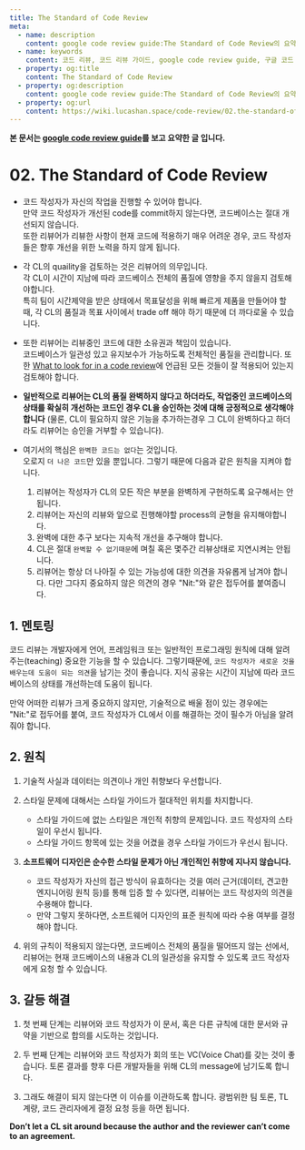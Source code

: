 ```yaml
---
title: The Standard of Code Review
meta:
  - name: description
    content: google code review guide:The Standard of Code Review의 요약, 번역입니다.
  - name: keywords
    content: 코드 리뷰, 코드 리뷰 가이드, google code review guide, 구글 코드 리뷰 가이드, code review, 코드 리뷰 방법, how to code review
  - property: og:title
    content: The Standard of Code Review
  - property: og:description
    content: google code review guide:The Standard of Code Review의 요약, 번역입니다.
  - property: og:url
    content: https://wiki.lucashan.space/code-review/02.the-standard-of-code-review.html
---
```

**본 문서는 [google code review guide](https://google.github.io/eng-practices/review/reviewer/standard.html)를 보고 요약한 글 입니다.**

# 02. The Standard of Code Review
- 코드 작성자가 자신의 작업을 진행할 수 있어야 합니다.  
만약 코드 작성자가 개선된 code를 commit하지 않는다면, 코드베이스는 절대 개선되지 않습니다.  
또한 리뷰어가 리뷰한 사항이 현재 코드에 적용하기 매우 어려운 경우, 코드 작성자들은 향후 개선을 위한 노력을 하지 않게 됩니다.

- 각 CL의 quaility을 검토하는 것은 리뷰어의 의무입니다.  
각 CL이 시간이 지남에 따라 코드베이스 전체의 품질에 영향을 주지 않을지 검토해야합니다.  
특히 팀이 시간제약을 받은 상태에서 목표달성을 위해 빠르게 제품을 만들어야 할 때, 각 CL의 품질과 목표 사이에서 trade off 해야 하기 때문에 더 까다로울 수 있습니다.

- 또한 리뷰어는 리뷰중인 코드에 대한 소유권과 책임이 있습니다.  
코드베이스가 일관성 있고 유지보수가 가능하도록 전체적인 품질을 관리합니다. 또한 [What to look for in a code review](03.what-to-look-for-in-a-code-review.html)에 언급된 모든 것들이 잘 적용되어 있는지 검토해야 합니다.

- **일반적으로 리뷰어는 CL의 품질 완벽하지 않다고 하더라도, 작업중인 코드베이스의 상태를 확실히 개선하는 코드인 경우 CL을 승인하는 것에 대해 긍정적으로 생각해야 합니다** (물론, CL이 필요하지 않은 기능을 추가하는경우 그 CL이 완벽하다고 하더라도 리뷰어는 승인을 거부할 수 있습니다).  

- 여기서의 핵심은 `완벽한 코드는 없다`는 것입니다.  
  오로지 `더 나은 코드`만 있을 뿐입니다. 그렇기 때문에 다음과 같은 원칙을 지켜야 합니다.
  1. 리뷰어는 작성자가 CL의 모든 작은 부분을 완벽하게 구현하도록 요구해서는 안됩니다.
  2. 리뷰어는 자신의 리뷰와 앞으로 진행해야할 process의 균형을 유지해야합니다.
  3. 완벽에 대한 추구 보다는 지속적 개선을 추구해야 합니다.
  4. CL은 절대 `완벽할 수 없기때문`에 며칠 혹은 몇주간 리뷰상태로 지연시켜는 안됩니다.
  5. 리뷰어는 항상 더 나아질 수 있는 가능성에 대한 의견을 자유롭게 남겨야 합니다. 다만 그다지 중요하지 않은 의견의 경우 "Nit:"와 같은 접두어를 붙여줍니다.

## 1. 멘토링
코드 리뷰는 개발자에게 언어, 프레임워크 또는 일반적인 프로그래밍 원칙에 대해 알려주는(teaching) 중요한 기능을 할 수 있습니다. 그렇기때문에, `코드 작성자가 새로운 것을 배우는데 도움이 되는 의견`을 남기는 것이 좋습니다. 지식 공유는 시간이 지남에 따라 코드베이스의 상태를 개선하는데 도움이 됩니다.  

만약 어떠한 리뷰가 크게 중요하지 않지만, 기술적으로 배울 점이 있는 경우에는 "Nit:"로 접두어를 붙여, 코드 작성자가 CL에서 이를 해결하는 것이 필수가 아님을 알려줘야 합니다.

## 2. 원칙
1. 기술적 사실과 데이터는 의견이나 개인 취향보다 우선합니다.


2. 스타일 문제에 대해서는 스타일 가이드가 절대적인 위치를 차지합니다.
    - 스타일 가이드에 없는 스타일은 개인적 취향의 문제입니다. 코드 작성자의 스타일이 우선시 됩니다.
    - 스타일 가이드 항목에 있는 것을 어겼을 경우 스타일 가이드가 우선시 됩니다.


3. **소프트웨어 디자인은 순수한 스타일 문제가 아닌 개인적인 취향에 지나지 않습니다.**
    - 코드 작성자가 자신의 접근 방식이 유효하다는 것을 여러 근거(데이터, 견고한 엔지니어링 원칙 등)를 통해 입증 할 수 있다면, 리뷰어는 코드 작성자의 의견을 수용해야 합니다.
    - 만약 그렇지 못하다면, 소프트웨어 디자인의 표준 원칙에 따라 수용 여부를 결정해야 합니다.


4. 위의 규칙이 적용되지 않는다면, 코드베이스 전체의 품질을 떨어뜨지 않는 선에서, 리뷰어는 현재 코드베이스의 내용과 CL의 일관성을 유지할 수 있도록 코드 작성자에게 요청 할 수 있습니다.

## 3. 갈등 해결
1. 첫 번째 단계는 리뷰어와 코드 작성자가 이 문서, 혹은 다른 규칙에 대한 문서와 규약을 기반으로 합의를 시도하는 것입니다.

2. 두 번째 단계는 리뷰어와 코드 작성자가 회의 또는 VC(Voice Chat)를 갖는 것이 좋습니다. 토론 결과를 향후 다른 개발자들을 위해 CL의 message에 남기도록 합니다.

3. 그래도 해결이 되지 않는다면 이 이슈를 이관하도록 합니다. 광범위한 팀 토론, TL 계량, 코드 관리자에게 결정 요청 등을 하면 됩니다.

**Don’t let a CL sit around because the author and the reviewer can’t come to an agreement.**

